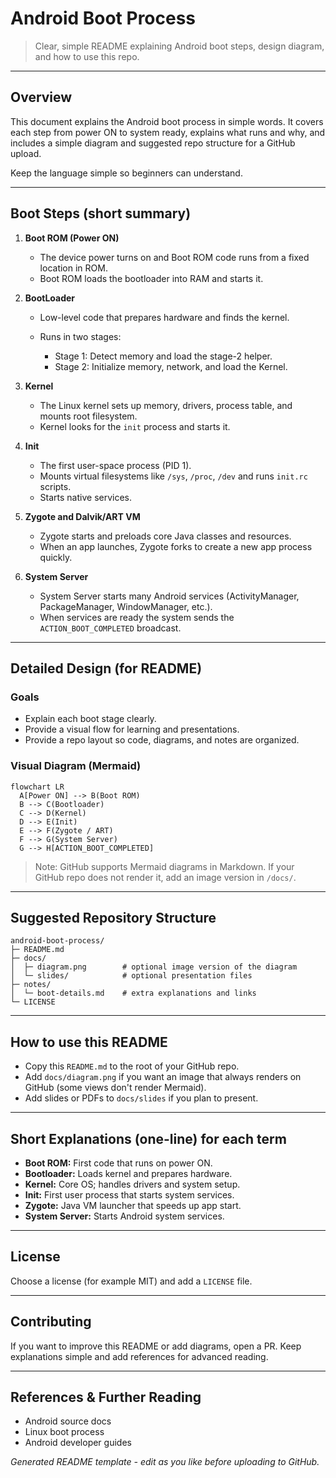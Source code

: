 # Android Boot Process

> Clear, simple README explaining Android boot steps, design diagram, and how to use this repo.

---

## Overview

This document explains the Android boot process in simple words. It covers each step from power ON to system ready, explains what runs and why, and includes a simple diagram and suggested repo structure for a GitHub upload.

Keep the language simple so beginners can understand.

---

## Boot Steps (short summary)

1. **Boot ROM (Power ON)**

   * The device power turns on and Boot ROM code runs from a fixed location in ROM.
   * Boot ROM loads the bootloader into RAM and starts it.

2. **BootLoader**

   * Low-level code that prepares hardware and finds the kernel.
   * Runs in two stages:

     * Stage 1: Detect memory and load the stage-2 helper.
     * Stage 2: Initialize memory, network, and load the Kernel.

3. **Kernel**

   * The Linux kernel sets up memory, drivers, process table, and mounts root filesystem.
   * Kernel looks for the `init` process and starts it.

4. **Init**

   * The first user-space process (PID 1).
   * Mounts virtual filesystems like `/sys`, `/proc`, `/dev` and runs `init.rc` scripts.
   * Starts native services.

5. **Zygote and Dalvik/ART VM**

   * Zygote starts and preloads core Java classes and resources.
   * When an app launches, Zygote forks to create a new app process quickly.

6. **System Server**

   * System Server starts many Android services (ActivityManager, PackageManager, WindowManager, etc.).
   * When services are ready the system sends the `ACTION_BOOT_COMPLETED` broadcast.

---

## Detailed Design (for README)

### Goals

* Explain each boot stage clearly.
* Provide a visual flow for learning and presentations.
* Provide a repo layout so code, diagrams, and notes are organized.

### Visual Diagram (Mermaid)

```mermaid
flowchart LR
  A[Power ON] --> B(Boot ROM)
  B --> C(Bootloader)
  C --> D(Kernel)
  D --> E(Init)
  E --> F(Zygote / ART)
  F --> G(System Server)
  G --> H[ACTION_BOOT_COMPLETED]
```

> Note: GitHub supports Mermaid diagrams in Markdown. If your GitHub repo does not render it, add an image version in `/docs/`.

---

## Suggested Repository Structure

```
android-boot-process/
├─ README.md
├─ docs/
│  ├─ diagram.png        # optional image version of the diagram
│  └─ slides/            # optional presentation files
├─ notes/
│  └─ boot-details.md    # extra explanations and links
└─ LICENSE
```

---

## How to use this README

* Copy this `README.md` to the root of your GitHub repo.
* Add `docs/diagram.png` if you want an image that always renders on GitHub (some views don't render Mermaid).
* Add slides or PDFs to `docs/slides` if you plan to present.

---

## Short Explanations (one-line) for each term

* **Boot ROM:** First code that runs on power ON.
* **Bootloader:** Loads kernel and prepares hardware.
* **Kernel:** Core OS; handles drivers and system setup.
* **Init:** First user process that starts system services.
* **Zygote:** Java VM launcher that speeds up app start.
* **System Server:** Starts Android system services.

---

## License

Choose a license (for example MIT) and add a `LICENSE` file.

---

## Contributing

If you want to improve this README or add diagrams, open a PR. Keep explanations simple and add references for advanced reading.

---

## References & Further Reading

* Android source docs
* Linux boot process
* Android developer guides

*Generated README template - edit as you like before uploading to GitHub.*
